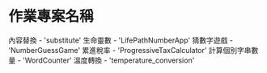 # 作業專案名稱
內容替換 - 'substitute'
生命靈數 - 'LifePathNumberApp'
猜數字遊戲 - 'NumberGuessGame'
累進稅率 - 'ProgressiveTaxCalculator'
計算個別字串數量 - 'WordCounter'
溫度轉換 - 'temperature_conversion'
